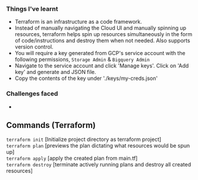 ### **Things I've learnt**

- Terraform is an infrastructure as a code framework. 
- Instead of manually navigating the Cloud UI and manually spinning up resources, terraform helps spin up resources simultaneously in the form of code/instructions and destroy them when not needed. Also supports version control.
- You will require a key generated from GCP's service account with the following permissions, `Storage Admin` & `Bigquery Admin`
- Navigate to the service account and click 'Manage keys'. Click on 'Add key' and generate and JSON file.
- Copy the contents of the key under './keys/my-creds.json'

### **Challenges faced**
-

## Commands (Terraform)
`terraform init`        [Initialize project directory as terraform project]  
`terraform plan`        [previews the plan dictating what resources would be spun up]  
`terraform apply`       [apply the created plan from main.tf]  
`terraform destroy`     [terminate actively running plans and destroy all created resources]  